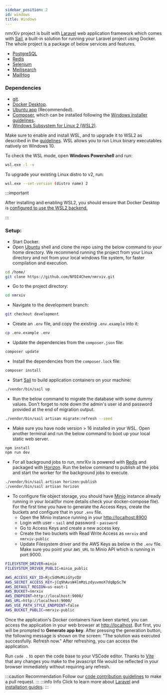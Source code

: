 ```yaml
---
sidebar_position: 2
id: windows
title: Windows
---
```


nmrXiv project is built with [Laravel](https://laravel.com/docs/8.x) web application framework which comes with [Sail](https://laravel.com/docs/8.x/sail), a built-in solution for running your Laravel project using Docker. 
The whole project is a package of below services and features.
* [PostgreSQL](https://www.postgresql.org/docs/)
* [Redis](https://redis.io/docs/)
* [Selenium](https://www.selenium.dev/documentation/)
* [Meilisearch](https://docs.meilisearch.com/)
* [MailHog](https://mailtrap.io/blog/mailhog-explained/)

### Dependencies
* [git](https://git-scm.com/).
* [Docker Desktop](https://www.docker.com/products/docker-desktop).
* [Ubuntu app](https://www.microsoft.com/store/productId/9NBLGGH4MSV6) (Recommended).
* [Composer](https://getcomposer.org/), which can be installed following the [Windows installer guidelines](https://getcomposer.org/download/).
* [Windows Subsystem for Linux 2 (WSL2)](https://docs.microsoft.com/en-us/windows/wsl/). 

Make sure to enable and install WSL, and to upgrade it to WSL2 as described in the [guidelines](https://docs.microsoft.com/en-us/windows/wsl/install-win10). WSL allows you to run Linux binary executables natively on Windows 10.

To check the WSL mode, open **Windows Powershell** and run:

```bash
wsl.exe -l -v
```

To upgrade your existing Linux distro to v2, run:
```bash
wsl.exe --set-version (distro name) 2
```

:::important

After installing and enabling WSL2, you should ensure that Docker Desktop is [configured to use the WSL2 backend.](https://docs.docker.com/desktop/windows/wsl/)

:::


### Setup:
* Start Docker.
* Open [Ubuntu](https://www.microsoft.com/store/productId/9NBLGGH4MSV6) shell and clone the repo using the below command to your home directory. 
We recommend running the project from your Linux directory and not from your local windows file system, for faster compilation and execution.
```bash
cd /home/
git clone https://github.com/NFDI4Chem/nmrxiv.git
```
* Go to the project directory:
```bash
cd nmrxiv
```
* Navigate to the development branch:
```bash
git checkout development
```
* Create an `.env` file, and copy the existing `.env.example` into it:
```bash
cp .env.example .env 
```
* Update the dependencies from the `composer.json` file: 
```bash
composer update
```
* Install the dependencies from the `composer.lock` file:
```bash
composer install
```
* Start [Sail](https://laravel.com/docs/8.x/sail#starting-and-stopping-sail) to build application containers on your machine:
```bash
./vendor/bin/sail up
```
* Run the below command to migrate the database with some dummy values.
Don't forget to note down the admin's user id and password provided at the end of migration output.
```bash
./vendor/bin/sail artisan migrate:refresh --seed
```

* Make sure you have node version > 16 installed in your WSL. Open another terminal and run the below command to boot up your local static web server.
```bash
npm install
npm run dev
```

* For all background jobs to run, nmrXiv is powered with [Redis](https://redis.com/) and packaged with [Horizon](https://github.com/laravel/horizon).
Run the below command to publish all the jobs and start the worker for the background jobs to execute.
```bash
./vendor/bin/sail artisan horizon:publish
./vendor/bin/sail artisan horizon
```

* To configure file object storage, you should have [Minio](https://min.io/) instance already running in your local(for more details check your docker-compose file). For the first time you have to generate the Access Keys, create the buckets and configure that in your `.env` file.
    * Open the Minio instance running in your [http://localhost:8900](http://localhost:8900/)
    * Login with user - `sail` and password - `password`
    * Go to Access Keys and create a new access key.
    * Create the two buckets with Read Write Access as `nmrxiv` and `nmrxiv-public`
    * Update Filesystem driver and the AWS Keys as below in the `.env` file. Make sure you point your `AWS_URL` to Minio API which is running in port 9000.

```bash
FILESYSTEM_DRIVER=minio
FILESYSTEM_DRIVER_PUBLIC=minio_public

AWS_ACCESS_KEY_ID=RjcSdMxMiiGYycQV
AWS_SECRET_ACCESS_KEY=jCq9hAvsW4lmMzLzdyuvmoX7dqBpSc7W
AWS_DEFAULT_REGION=us-east-1
AWS_BUCKET=nmrxiv
AWS_ENDPOINT=http://localhost:9000/
AWS_URL=http://localhost:9000/
AWS_USE_PATH_STYLE_ENDPOINT=false
AWS_BUCKET_PUBLIC=nmrxiv-public
```

Once the application's Docker containers have been started, you can access the application in your web browser at [http://localhost](http://localhost). But first, you will be prompted to <b>Generate app key</b>. After pressing the generation button, the following message is shown on the screen: "The solution was executed successfully. Refresh now." After refreshing, you can access the application.

Run `code .` to open the code base to your VSCode editor. 
Thanks to [Vite](https://vitejs.dev/guide/) that any changes you make to the javascript file would be reflected in your browser immediately without requiring any refresh.

:::caution Recommendation
Follow our [code contribution guidelines](/docs/developer-guides/code-contribution-guidelines) to make a pull request.
:::
:::info Info
Click to learn more about [Laravel](https://laravel.com/docs/9.x) and [installation guides](https://laravel.com/docs/9.x/installation).
:::



